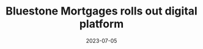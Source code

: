---
category:
- .nan
date: 2023-07-05
keyword_suggestion: ubuntu install docker
post_inspiration: https://www.mpamag.com/uk/mortgage-industry/technology/bluestone-mortgages-rolls-out-digital-platform/441762
silot_terms: digital automation
title: Bluestone Mortgages rolls out <b>digital</b> platform
---